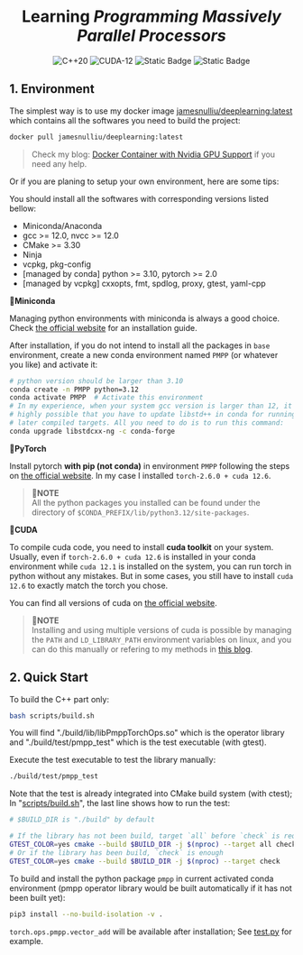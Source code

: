 <div align="center">
<h1>Learning <i>Programming Massively Parallel Processors</i></h1>
<img alt="C++20" src="https://img.shields.io/badge/C%2B%2B-20-blue?style=plastic&logo=cplusplus&logoColor=blue"> <img alt="CUDA-12" src="https://img.shields.io/badge/CUDA-12-green?style=plastic&logo=nvidia"> <img alt="Static Badge" src="https://img.shields.io/badge/python-3-blue?style=plastic&logo=python&logoColor=blue"> <img alt="Static Badge" src="https://img.shields.io/badge/pytorch-2-orange?style=plastic&logo=pytorch">
</div>

## 1. Environment

The simplest way is to use my docker image [jamesnulliu/deeplearning:latest](https://hub.docker.com/r/jamesnulliu/deeplearning) which contains all the softwares you need to build the project:

```bash
docker pull jamesnulliu/deeplearning:latest
```

> Check my blog: [Docker Container with Nvidia GPU Support](https://jamesnulliu.github.io/blogs/docker-container-with-nvidia-gpu-support) if you need any help.

Or if you are planing to setup your own environment, here are some tips:

You should install all the softwares with corresponding versions listed bellow:

- Miniconda/Anaconda
- gcc >= 12.0, nvcc >= 12.0
- CMake >= 3.30
- Ninja
- vcpkg, pkg-config
- [managed by conda] python >= 3.10, pytorch >= 2.0
- [managed by vcpkg] cxxopts, fmt, spdlog, proxy, gtest, yaml-cpp

**🎯Miniconda**

Managing python environments with miniconda is always a good choice. Check [the official website](https://docs.anaconda.com/miniconda/install/#quick-command-line-install) for an installation guide.

After installation, if you do not intend to install all the packages in `base` environment, create a new conda environment named `PMPP` (or whatever you like) and activate it:

```bash {linenos=true}
# python version should be larger than 3.10
conda create -n PMPP python=3.12
conda activate PMPP  # Activate this environment
# In my experience, when your system gcc version is larger than 12, it is
# highly possible that you have to update libstd++ in conda for running the
# later compiled targets. All you need to do is to run this command:
conda upgrade libstdcxx-ng -c conda-forge
```

**🎯PyTorch**

Install pytorch **with pip (not conda)** in environment `PMPP` following the steps on [the official website](https://pytorch.org/get-started/locally/#start-locally). In my case I installed `torch-2.6.0 + cuda 12.6`.

> 📝**NOTE**  
> All the python packages you installed can be found under the directory of `$CONDA_PREFIX/lib/python3.12/site-packages`.

**🎯CUDA**

To compile cuda code, you need to install **cuda toolkit** on your system. Usually, even if `torch-2.6.0 + cuda 12.6` is installed in your conda environment while `cuda 12.1` is installed on the system, you can run torch in python without any mistakes. But in some cases, you still have to install `cuda 12.6` to exactly match the torch you chose.

You can find all versions of cuda on [the official website](https://developer.nvidia.com/cuda-toolkit-archive).

> 📝**NOTE**  
> Installing and using multiple versions of cuda is possible by managing the `PATH` and `LD_LIBRARY_PATH` environment variables on linux, and you can do this manually or refering to my methods in [this blog](/blogs/environment-variable-management).

## 2. Quick Start

To build the C++ part only:

```bash
bash scripts/build.sh
```

You will find "./build/lib/libPmppTorchOps.so" which is the operator library and "./build/test/pmpp_test" which is the test executable (with gtest).

Execute the test executable to test the library manually:

```bash
./build/test/pmpp_test
```

Note that the test is already integrated into CMake build system (with ctest); In "[scripts/build.sh](scripts/build.sh)", the last line shows how to run the test:

```bash
# $BUILD_DIR is "./build" by default

# If the library has not been build, target `all` before `check` is required
GTEST_COLOR=yes cmake --build $BUILD_DIR -j $(nproc) --target all check
# Or if the library has been build, `check` is enough
GTEST_COLOR=yes cmake --build $BUILD_DIR -j $(nproc) --target check
```

To build and install the python package `pmpp` in current activated conda environment (pmpp operator library would be built automatically if it has not been built yet):

```bash
pip3 install --no-build-isolation -v .
```

`torch.ops.pmpp.vector_add` will be available after installation; See [test.py](test/test.py) for example.
